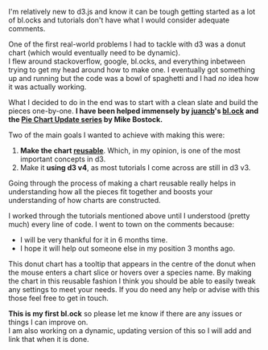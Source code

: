 I'm relatively new to d3.js and know it can be tough getting started as a lot of bl.ocks and tutorials don't have what I would consider adequate comments.  

One of the first real-world problems I had to tackle with d3 was a donut chart (which would eventually need to be dynamic).  
I flew around stackoverflow, google, bl.ocks, and everything inbetween trying to get my head around how to make one. I eventually got something up and running but the code was a bowl of spaghetti and I had *no* idea how it was actually working.  

What I decided to do in the end was to start with a clean slate and build the pieces one-by-one. **I have been helped immensely by [juancb](https://bl.ocks.org/juan-cb)'s [bl.ock](http://bl.ocks.org/juan-cb/1984c7f2b446fffeedde) and the [Pie Chart Update series](https://bl.ocks.org/mbostock/1346395) by Mike Bostock.**  

Two of the main goals I wanted to achieve with making this were:  
1. **Make the chart [reusable](https://bost.ocks.org/mike/chart/)**. Which, in my opinion, is one of the most important concepts in d3.
2. Make it **using d3 v4**, as most tutorials I come across are still in d3 v3.

Going through the process of making a chart reusable really helps in understanding how all the pieces fit together and boosts your understanding of how charts are constructed.  
  
I worked through the tutorials mentioned above until I understood (pretty much) every line of code. I went to town on the comments because:
* I will be very thankful for it in 6 months time.
* I hope it will help out someone else in my position 3 months ago.

This donut chart has a tooltip that appears in the centre of the donut when the mouse enters a chart slice or hovers over a species name. By making the chart in this reusable fashion I think you should be able to easily tweak any settings to meet your needs. If you do need any help or advise with this those feel free to get in touch.  

**This is my first bl.ock** so please let me know if there are any issues or things I can improve on.  
I am also working on a dynamic, updating version of this so I will add and link that when it is done.